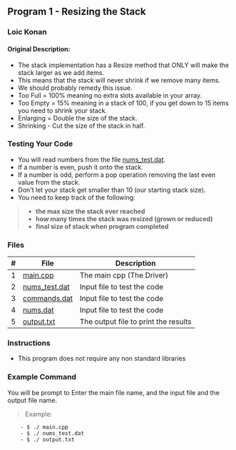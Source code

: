 ## Program 1 - Resizing the Stack

### Loic Konan

#### Original Description:
- The stack implementation has a Resize method that ONLY will make the stack larger as we add items.
- This means that the stack will never shrink if we remove many items.
- We should probably remedy this issue.
- Too Full = 100% meaning no extra slots available in your array.
- Too Empty = 15% meaning in a stack of 100, if you get down to 15 items you need to shrink your stack.
- Enlarging = Double the size of the stack.
- Shrinking - Cut the size of the stack in half.

### Testing Your Code
- You will read numbers from the file [nums_test.dat](nums_test.dat).
- If a number is even, push it onto the stack.
- If a number is odd, perform a pop operation removing the last even value from the stack.
- Don't let your stack get smaller than 10 (our starting stack size).
- You need to keep track of the following:
> - **the max size the stack ever reached**
> - **how many times the stack was resized (grown or reduced)**
> - **final size of stack when program completed**

### Files

|   #   | File                           | Description                          |
| :---: | ------------------------------ | ------------------------------------ |
|   1   | [main.cpp](main.cpp)           | The main cpp  (The Driver)           |
|   2   | [nums_test.dat](nums_test.dat) | Input file to test the code          |
|   3   | [commands.dat](commands.dat)   | Input file to test the code          |
|   4   | [nums.dat](nums.dat)           | Input file to test the code          |
|   5   | [output.txt](output.txt)       | The output file to print the results |

### Instructions

- This program does not require any non standard libraries

### Example Command

 You will be prompt to Enter the main file name, and the input file and the output file name.
>
> Example:
>>
        - $ ./ main.cpp
        - $ ./ nums_test.dat
        - $ ./ output.txt
